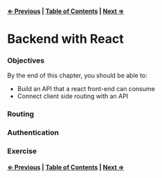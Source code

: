 #### [⇐ Previous](./06-redux_continued.md) | [Table of Contents](./../readme.md) | [Next ⇒](./08-unit_2_assessment.md)

# Backend with React

### Objectives

By the end of this chapter, you should be able to:

- Build an API that a react front-end can consume
- Connect client side routing with an API

### Routing

### Authentication

### Exercise

#### [⇐ Previous](./06-redux_continued.md) | [Table of Contents](./../readme.md) | [Next ⇒](./08-unit_2_assessment.md)